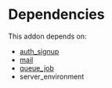 # Dependencies

This addon depends on:

- [auth_signup](../../odoo-bringout-oca-ocb-auth_signup)
- [mail](../../odoo-bringout-oca-ocb-mail)
- [queue_job](../../odoo-bringout-oca-queue-queue_job)
- server_environment
